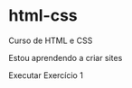 # html-css

Curso de HTML e CSS

Estou aprendendo a criar sites

<a herf="https://augustpenido.github.io/html-css/exercicios/ex001">Executar Exercício 1</a>

